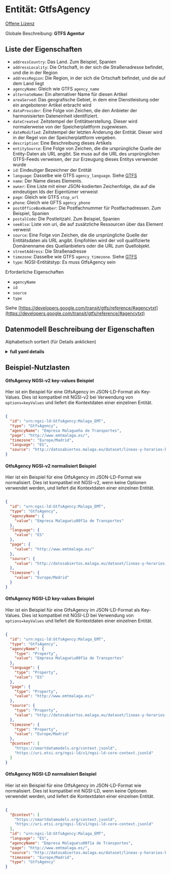 Entität: GtfsAgency  
===================  
[Offene Lizenz](https://github.com/smart-data-models//dataModel.UrbanMobility/blob/master/GtfsAgency/LICENSE.md)  
Globale Beschreibung: **GTFS Agentur**  

## Liste der Eigenschaften  

- `addressCountry`: Das Land. Zum Beispiel, Spanien  - `addressLocality`: Die Ortschaft, in der sich die Straßenadresse befindet, und die in der Region  - `addressRegion`: Die Region, in der sich die Ortschaft befindet, und die auf dem Land liegt  - `agencyName`: Gleich wie GTFS `agency_name`  - `alternateName`: Ein alternativer Name für diesen Artikel  - `areaServed`: Das geografische Gebiet, in dem eine Dienstleistung oder ein angebotener Artikel erbracht wird  - `dataProvider`: Eine Folge von Zeichen, die den Anbieter der harmonisierten Dateneinheit identifiziert.  - `dateCreated`: Zeitstempel der Entitätserstellung. Dieser wird normalerweise von der Speicherplattform zugewiesen.  - `dateModified`: Zeitstempel der letzten Änderung der Entität. Dieser wird in der Regel von der Speicherplattform vergeben.  - `description`: Eine Beschreibung dieses Artikels  - `entitySource`: Eine Folge von Zeichen, die die ursprüngliche Quelle der Entity-Daten als URL angibt. Sie muss auf die URL des ursprünglichen GTFS-Feeds verweisen, der zur Erzeugung dieses Entitys verwendet wurde  - `id`: Eindeutiger Bezeichner der Entität  - `language`: Dasselbe wie GTFS `agency_language`. Siehe [GTFS](https://developers.google.com/transit/gtfs/reference/#agencytxt)  - `name`: Der Name dieses Elements.  - `owner`: Eine Liste mit einer JSON-kodierten Zeichenfolge, die auf die eindeutigen Ids der Eigentümer verweist  - `page`: Gleich wie GTFS `stop_url`  - `phone`: Gleich wie GFTS `agency_phone`  - `postOfficeBoxNumber`: Die Postfachnummer für Postfachadressen. Zum Beispiel, Spanien  - `postalCode`: Die Postleitzahl. Zum Beispiel, Spanien  - `seeAlso`: Liste von uri, die auf zusätzliche Ressourcen über das Element verweist  - `source`: Eine Folge von Zeichen, die die ursprüngliche Quelle der Entitätsdaten als URL angibt. Empfohlen wird der voll qualifizierte Domänenname des Quellanbieters oder die URL zum Quellobjekt.  - `streetAddress`: Die Straßenadresse  - `timezone`: Dasselbe wie GTFS `agency_timezone`. Siehe [GTFS](https://developers.google.com/transit/gtfs/reference/#agencytxt)  - `type`: NGSI-Entitätstyp: Es muss GtfsAgency sein    
Erforderliche Eigenschaften  
- `agencyName`  - `id`  - `source`  - `type`    
Siehe [https://developers.google.com/transit/gtfs/reference/#agencytxt](https://developers.google.com/transit/gtfs/reference/#agencytxt)  
## Datenmodell Beschreibung der Eigenschaften  
Alphabetisch sortiert (für Details anklicken)  
<details><summary><strong>full yaml details</strong></summary>    
```yaml  
GtfsAgency:    
  description: 'GTFS Agency'    
  properties:    
    addressCountry:    
      description: 'The country. For example, Spain'    
      type: Property    
      x-ngsi:    
        model: https://schema.org/Text    
    addressLocality:    
      description: 'The locality in which the street address is, and which is in the region'    
      type: Property    
      x-ngsi:    
        model: https://schema.org/Text    
    addressRegion:    
      description: 'The region in which the locality is, and which is in the country'    
      type: Property    
      x-ngsi:    
        model: https://schema.org/Text    
    agencyName:    
      description: 'Same as GTFS `agency_name`'    
      type: Property    
      x-ngsi:    
        model: https://schema.org/Text    
    alternateName:    
      description: 'An alternative name for this item'    
      type: Property    
    areaServed:    
      description: 'The geographic area where a service or offered item is provided'    
      type: Property    
      x-ngsi:    
        model: https://schema.org/Text    
    dataProvider:    
      description: 'A sequence of characters identifying the provider of the harmonised data entity.'    
      type: Property    
    dateCreated:    
      description: 'Entity creation timestamp. This will usually be allocated by the storage platform.'    
      format: date-time    
      type: Property    
    dateModified:    
      description: 'Timestamp of the last modification of the entity. This will usually be allocated by the storage platform.'    
      format: date-time    
      type: Property    
    description:    
      description: 'A description of this item'    
      type: Property    
    entitySource:    
      description: 'A sequence of characters giving the original source of the Entity data as a URL. It shall point to the URL of the original GTFS feed used to generate this Entity'    
      format: uri    
      type: Property    
      x-ngsi:    
        model: https://schema.org/URL    
    id:    
      anyOf: &gtfsagency_-_properties_-_owner_-_items_-_anyof    
        - description: 'Property. Identifier format of any NGSI entity'    
          maxLength: 256    
          minLength: 1    
          pattern: ^[\w\-\.\{\}\$\+\*\[\]`|~^@!,:\\]+$    
          type: string    
        - description: 'Property. Identifier format of any NGSI entity'    
          format: uri    
          type: string    
      description: 'Unique identifier of the entity'    
      type: Property    
    language:    
      description: "Same as GTFS `agency_language`. See [GTFS](https://developers.google.com/transit/gtfs/reference/#agencytxt)"    
      type: Property    
      x-ngsi:    
        model: https://schema.org/Text    
    name:    
      description: 'The name of this item.'    
      type: Property    
    owner:    
      description: 'A List containing a JSON encoded sequence of characters referencing the unique Ids of the owner(s)'    
      items:    
        anyOf: *gtfsagency_-_properties_-_owner_-_items_-_anyof    
        description: 'Property. Unique identifier of the entity'    
      type: Property    
    page:    
      description: 'Same as GTFS `stop_url`'    
      format: uri    
      type: Property    
      x-ngsi:    
        model: http://schema.org/URL    
    phone:    
      description: 'Same as GFTS `agency_phone`'    
      type: Property    
      x-ngsi:    
        model: https://schema.org/Text    
    postOfficeBoxNumber:    
      description: 'The post office box number for PO box addresses. For example, Spain'    
      type: Property    
      x-ngsi:    
        model: https://schema.org/Text    
    postalCode:    
      description: 'The postal code. For example, Spain'    
      type: Property    
      x-ngsi:    
        model: https://schema.org/Text    
    seeAlso:    
      description: 'list of uri pointing to additional resources about the item'    
      oneOf:    
        - items:    
            - format: uri    
              type: string    
          minItems: 1    
          type: array    
        - format: uri    
          type: string    
      type: Property    
    source:    
      description: 'A sequence of characters giving the original source of the entity data as a URL. Recommended to be the fully qualified domain name of the source provider, or the URL to the source object.'    
      type: Property    
    streetAddress:    
      description: 'The street address'    
      type: Property    
      x-ngsi:    
        model: https://schema.org/Text    
    timezone:    
      description: "Same as GTFS `agency_timezone`. See [GTFS](https://developers.google.com/transit/gtfs/reference/#agencytxt)"    
      type: Property    
      x-ngsi:    
        model: https://schema.org/Text    
    type:    
      description: 'NGSI Entity Type: It has to be GtfsAgency'    
      enum:    
        - GtfsAgency    
      type: Property    
  required:    
    - id    
    - type    
    - agencyName    
    - source    
  type: object    
```  
</details>    
## Beispiel-Nutzlasten  
#### GtfsAgency NGSI-v2 key-values Beispiel  
Hier ist ein Beispiel für eine GtfsAgency im JSON-LD-Format als Key-Values. Dies ist kompatibel mit NGSI-v2 bei Verwendung von `options=keyValues` und liefert die Kontextdaten einer einzelnen Entität.  
```json  
{  
  "id": "urn:ngsi-ld:GtfsAgency:Malaga_EMT",  
  "type": "GtfsAgency",  
  "agencyName": "Empresa Malagueña de Transportes",  
  "page": "http://www.emtmalaga.es/",  
  "timezone": "Europe/Madrid",  
  "language": "ES",  
  "source": "http://datosabiertos.malaga.eu/dataset/lineas-y-horarios-bus-google-transit/resource/24e86888-b91e-45bf-a48c-09855832fd52"  
}  
```  
#### GtfsAgency NGSI-v2 normalisiert Beispiel  
Hier ist ein Beispiel für eine GtfsAgency im JSON-LD-Format wie normalisiert. Dies ist kompatibel mit NGSI-v2, wenn keine Optionen verwendet werden, und liefert die Kontextdaten einer einzelnen Entität.  
```json  
{  
  "id": "urn:ngsi-ld:GtfsAgency:Malaga_EMT",  
  "type": "GtfsAgency",  
  "agencyName": {  
    "value": "Empresa Malague\u00f1a de Transportes"  
  },  
  "language": {  
    "value": "ES"  
  },  
  "page": {  
    "value": "http://www.emtmalaga.es/"  
  },  
  "source": {  
    "value": "http://datosabiertos.malaga.eu/dataset/lineas-y-horarios-bus-google-transit/resource/24e86888-b91e-45bf-a48c-09855832fd52"  
  },  
  "timezone": {  
    "value": "Europe/Madrid"  
  }  
}  
```  
#### GtfsAgency NGSI-LD key-values Beispiel  
Hier ist ein Beispiel für eine GtfsAgency im JSON-LD-Format als Key-Values. Dies ist kompatibel mit NGSI-LD bei Verwendung von `options=keyValues` und liefert die Kontextdaten einer einzelnen Entität.  
```json  
{  
  "id": "urn:ngsi-ld:GtfsAgency:Malaga_EMT",  
  "type": "GtfsAgency",  
  "agencyName": {  
    "type": "Property",  
    "value": "Empresa Malague\u00f1a de Transportes"  
  },  
  "language": {  
    "type": "Property",  
    "value": "ES"  
  },  
  "page": {  
    "type": "Property",  
    "value": "http://www.emtmalaga.es/"  
  },  
  "source": {  
    "type": "Property",  
    "value": "http://datosabiertos.malaga.eu/dataset/lineas-y-horarios-bus-google-transit/resource/24e86888-b91e-45bf-a48c-09855832fd52"  
  },  
  "timezone": {  
    "type": "Property",  
    "value": "Europe/Madrid"  
  },  
  "@context": [  
    "https://smartdatamodels.org/context.jsonld",  
    "https://uri.etsi.org/ngsi-ld/v1/ngsi-ld-core-context.jsonld"  
  ]  
}  
```  
#### GtfsAgency NGSI-LD normalisiert Beispiel  
Hier ist ein Beispiel für eine GtfsAgency im JSON-LD-Format wie normalisiert. Dies ist kompatibel mit NGSI-LD, wenn keine Optionen verwendet werden, und liefert die Kontextdaten einer einzelnen Entität.  
```json  
{  
  "@context": [  
    "https://smartdatamodels.org/context.jsonld",  
    "https://uri.etsi.org/ngsi-ld/v1/ngsi-ld-core-context.jsonld"  
  ],  
  "id": "urn:ngsi-ld:GtfsAgency:Malaga_EMT",  
  "language": "ES",  
  "agencyName": "Empresa Malague\u00f1a de Transportes",  
  "page": "http://www.emtmalaga.es/",  
  "source": "http://datosabiertos.malaga.eu/dataset/lineas-y-horarios-bus-google-transit/resource/24e86888-b91e-45bf-a48c-09855832fd52",  
  "timezone": "Europe/Madrid",  
  "type": "GtfsAgency"  
}  
```  
